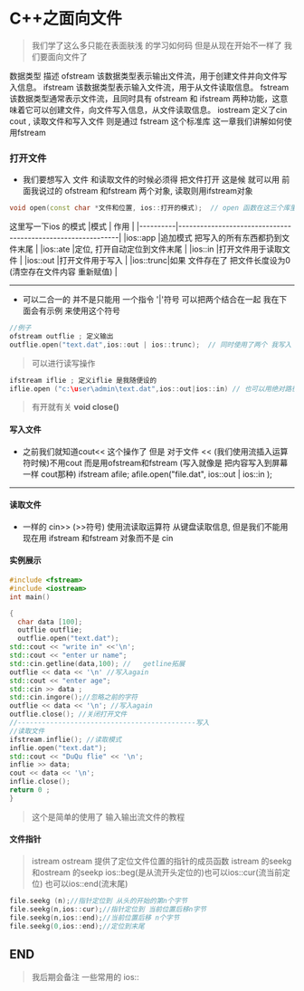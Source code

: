 #  C++之面向文件
> 我们学了这么多只能在表面肤浅 的学习如何码 但是从现在开始不一样了 我们要面向文件了

  数据类型	描述
  ofstream	该数据类型表示输出文件流，用于创建文件并向文件写入信息。
  ifstream	该数据类型表示输入文件流，用于从文件读取信息。
  fstream	该数据类型通常表示文件流，且同时具有 ofstream 和 ifstream 两种功能，这意味着它可以创建文件，向文件写入信息，从文件读取信息。
  iostream 定义了cin cout , 读取文件和写入文件 则是通过 fstream 这个标准库 这一章我们讲解如何使用fstream 


### 打开文件 
* 我们要想写入 文件 和读取文件的时候必须得 把文件打开 这是候 就可以用 前面我说过的 ofstream 和fstream 两个对象, 读取则用ifstream对象

```c++
void open(const char *文件和位置, ios::打开的模式);  // open 函数在这三个库里面都能用  前面一定要加上命名空间 ios::
```
这里写一下ios 的模式
|模式      |               作用                                          |
|----------|-------------------------------------------------------------|
|ios::app  |追加模式 把写入的所有东西都扔到文件末尾                      |
|ios::ate  |定位, 打开自动定位到文件末尾                                 |
|ios::in   |打开文件用于读取文件                                         |
|ios::out  |打开文件用于写入                                             |
|ios::trunc|如果 文件存在了  把文件长度设为0 (清空存在文件内容 重新赋值) |

-----------------------------------------------------------------------------------

* 可以二合一的 并不是只能用 一个指令 '|'符号 可以把两个结合在一起 我在下面会有示例 来使用这个符号
```c++ 
//例子
ofstream outflie ; 定义输出
outflie.open("text.dat",ios::out | ios::trunc);  // 同时使用了两个 我写入 还想截断文件
```
> 可以进行读写操作
```c++
ifstream iflie ; 定义iflie 是我随便设的
iflie.open ("c:\user\admin\text.dat",ios::out|ios::in) // 也可以用绝对路径  读写
```
> 有开就有关 __void close()__

#### 写入文件 

* 之前我们就知道cout<< 这个操作了 但是 对于文件 << (我们使用流插入运算符时候)不用cout 而是用ofstream和fstream  (写入就像是 把内容写入到屏幕一样 cout那种)
ifstream  afile;
afile.open("file.dat", ios::out | ios::in );
-----------------------------------------------------------------------------------------------------------------

#### 读取文件
* 一样的 cin>>  (>>符号) 使用流读取运算符 从键盘读取信息, 但是我们不能用 现在用 ifstream 和fstream 对象而不是 cin 


#### 实例展示
```c++
#include <fstream>
#include <iostream>
int main()

{
  char data [100];
  outflie outflie;
  outflie.open("text.dat");
std::cout << "write in" <<'\n';
std::cout << "enter ur name";
std::cin.getline(data,100); //   getline拓展
outflie << data << '\n' //写入again
std::cout << "enter age";
std::cin >> data ;
std::cin.ingore();//忽略之前的字符
outflie << data << '\n'; //写入again
outflie.close(); //关闭打开文件
//--------------------------------------------写入
//读取文件
ifstream.inflie(); //读取模式
inflie.open("text.dat");
std::cout << "DuQu flie" << '\n';
inflie >> data;
cout << data << '\n';
inflie.close();
return 0 ;
}
```
> 这个是简单的使用了 输入输出流文件的教程


#### 文件指针 
> istream ostream 提供了定位文件位置的指针的成员函数  istream 的seekg 和ostream 的seekp  ios::beg(是从流开头定位的)也可以ios::cur(流当前定位) 也可以ios::end(流末尾)

```c++
file.seekg (n);//指针定位到 从头的开始的第n个字节
file.seekg(n,ios::cur);//指针定位到 当前位置后移n字节
file.seekg(n,ios::end);//当前位置后移 n个字节
file.seekg(0,ios::end);//定位到末尾
```
## END
> 我后期会备注 一些常用的 ios::
